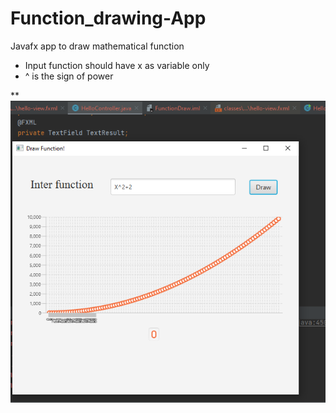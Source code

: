 # Function_drawing-App</br>
Javafx app to draw mathematical function </br>
* Input function should have x as variable only </br>
* ^ is the sign of power</br>

** ![Image of the App](GUI.png)

